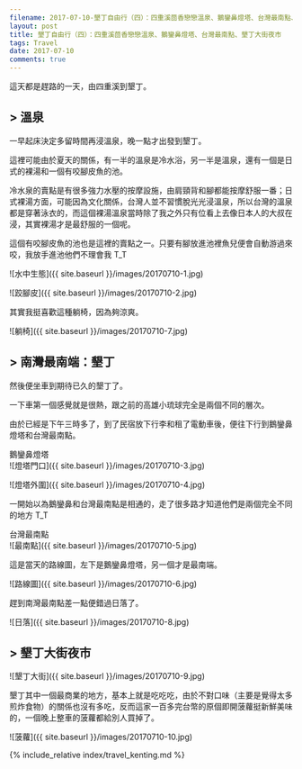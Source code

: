 ```yaml
---
filename: 2017-07-10-墾丁自由行（四）：四重溪茴香戀戀溫泉、鵝鑾鼻燈塔、台灣最南點、墾丁大街夜市.md
layout: post
title: 墾丁自由行（四）：四重溪茴香戀戀溫泉、鵝鑾鼻燈塔、台灣最南點、墾丁大街夜市
tags: Travel
date: 2017-07-10
comments: true
---
```


這天都是趕路的一天，由四重溪到墾丁。

## > 溫泉

一早起床決定多留時間再浸溫泉，晚一點才出發到墾丁。

這裡可能由於夏天的關係，有一半的溫泉是冷水浴，另一半是溫泉，還有一個是日式的裸湯和一個有咬腳皮魚的池。

冷水泉的賣點是有很多強力水壓的按摩設施，由肩頸背和腳都能按摩舒服一番；日式裸湯方面，可能因為文化關係，台灣人並不習慣脫光光浸溫泉，所以台灣的溫泉都是穿著泳衣的，而這個裸湯溫泉當時除了我之外只有位看上去像日本人的大叔在浸，其實裸湯才是最舒服的一個呢。

這個有咬腳皮魚的池也是這裡的賣點之一。只要有腳放進池裡魚兒便會自動游過來咬，我放手進池他們不理會我 T_T

![水中生態]({{ site.baseurl }}/images/20170710-1.jpg)

![跤腳皮]({{ site.baseurl }}/images/20170710-2.jpg)

其實我挺喜歡這種躺椅，因為夠涼爽。

![躺椅]({{ site.baseurl }}/images/20170710-7.jpg)

## > 南灣最南端：墾丁

然後便坐車到期待已久的墾丁了。

一下車第一個感覺就是很熱，跟之前的高雄小琉球完全是兩個不同的層次。

由於已經是下午三時多了，到了民宿放下行李和租了電動車後，便往下行到鵝鑾鼻燈塔和台灣最南點。

鵝鑾鼻燈塔  
![燈塔門口]({{ site.baseurl }}/images/20170710-3.jpg)

![燈塔外圍]({{ site.baseurl }}/images/20170710-4.jpg)

一開始以為鵝鑾鼻和台灣最南點是相通的，走了很多路才知道他們是兩個完全不同的地方 T_T

台灣最南點  
![最南點]({{ site.baseurl }}/images/20170710-5.jpg)

這是當天的路線圖，左下是鵝鑾鼻燈塔，另一個才是最南端。

![路線圖]({{ site.baseurl }}/images/20170710-6.jpg)

趕到南灣最南點差一點便錯過日落了。

![日落]({{ site.baseurl }}/images/20170710-8.jpg)

## > 墾丁大街夜市

![墾丁大街]({{ site.baseurl }}/images/20170710-9.jpg)

墾丁其中一個最商業的地方，基本上就是吃吃吃，由於不對口味（主要是覺得太多煎炸食物）的關係也沒有多吃，反而這家一百多完台幣的原個即開菠蘿挺新鮮美味的，一個晚上整車的菠蘿都給別人買掉了。

![菠蘿]({{ site.baseurl }}/images/20170710-10.jpg)

{% include_relative index/travel_kenting.md %}
